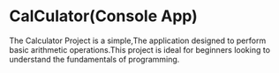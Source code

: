 # CalCulator(Console App)
The Calculator Project is a simple,The application designed to perform basic arithmetic operations.This project is ideal for beginners looking to understand the fundamentals of programming.
